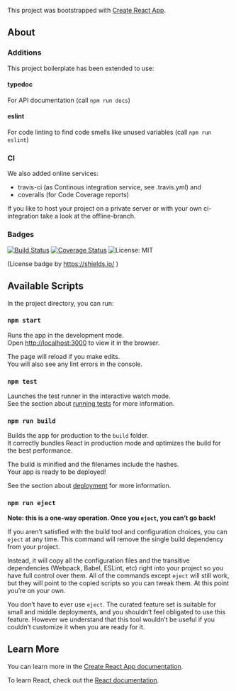 This project was bootstrapped with [Create React App](https://github.com/facebook/create-react-app).

## About

### Additions

This project boilerplate has been extended to use:

#### typedoc

For API documentation (call `npm run docs`)

#### eslint

For code linting to find code smells like unused variables (call `npm run eslint`)

### CI
We also added online services:

- travis-ci (as Continous integration service, see .travis.yml) and
- coveralls (for Code Coverage reports)

If you like to host your project on a private server or with your own ci-integration take a look at the offline-branch.

### Badges

[![Build Status](https://travis-ci.org/brean/typescript-react-starter.svg)](https://travis-ci.org/brean/typescript-react-starter)
[![Coverage Status](https://coveralls.io/repos/github/brean/typescript-react-starter/badge.svg)](https://coveralls.io/github/brean/typescript-react-starter)
![License: MIT](https://img.shields.io/badge/License-MIT-blue.svg) 

(License badge by https://shields.io/ )

## Available Scripts

In the project directory, you can run:

### `npm start`

Runs the app in the development mode.<br />
Open [http://localhost:3000](http://localhost:3000) to view it in the browser.

The page will reload if you make edits.<br />
You will also see any lint errors in the console.

### `npm test`

Launches the test runner in the interactive watch mode.<br />
See the section about [running tests](https://facebook.github.io/create-react-app/docs/running-tests) for more information.

### `npm run build`

Builds the app for production to the `build` folder.<br />
It correctly bundles React in production mode and optimizes the build for the best performance.

The build is minified and the filenames include the hashes.<br />
Your app is ready to be deployed!

See the section about [deployment](https://facebook.github.io/create-react-app/docs/deployment) for more information.

### `npm run eject`

**Note: this is a one-way operation. Once you `eject`, you can’t go back!**

If you aren’t satisfied with the build tool and configuration choices, you can `eject` at any time. This command will remove the single build dependency from your project.

Instead, it will copy all the configuration files and the transitive dependencies (Webpack, Babel, ESLint, etc) right into your project so you have full control over them. All of the commands except `eject` will still work, but they will point to the copied scripts so you can tweak them. At this point you’re on your own.

You don’t have to ever use `eject`. The curated feature set is suitable for small and middle deployments, and you shouldn’t feel obligated to use this feature. However we understand that this tool wouldn’t be useful if you couldn’t customize it when you are ready for it.

## Learn More

You can learn more in the [Create React App documentation](https://facebook.github.io/create-react-app/docs/getting-started).

To learn React, check out the [React documentation](https://reactjs.org/).
